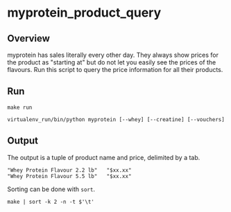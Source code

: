 # myprotein_product_query
## Overview
myprotein has sales literally every other day. They always show prices for the product as "starting at" but do not let you easily see the prices of the flavours. Run this script to query the price information for all their products.

## Run
```Shell
make run

virtualenv_run/bin/python myprotein [--whey] [--creatine] [--vouchers]
```

## Output
The output is a tuple of product name and price, delimited by a tab.
```
"Whey Protein Flavour 2.2 lb"	"$xx.xx"
"Whey Protein Flavour 5.5 lb"	"$xx.xx"
```

Sorting can be done with `sort`.
```
make | sort -k 2 -n -t $'\t'
```
